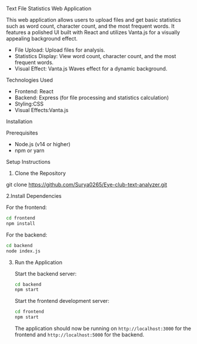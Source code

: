 

 Text File Statistics Web Application

This web application allows users to upload  files and get basic statistics such as word count, character count, and the most frequent words. It features a polished UI built with React and utilizes Vanta.js for a visually appealing background effect.



- File Upload: Upload files for analysis.
- Statistics Display: View word count, character count, and the most frequent words.
- Visual Effect: Vanta.js Waves effect for a dynamic background.

Technologies Used

- Frontend: React
- Backend: Express (for file processing and statistics calculation)
- Styling:CSS
- Visual Effects:Vanta.js

 Installation

 Prerequisites

- Node.js (v14 or higher)
- npm or yarn

 Setup Instructions

1. Clone the Repository

 git clone https://github.com/Surya0265/Eye-club-text-analyzer.git
   

  2.Install Dependencies

   For the frontend:
   ```bash
   cd frontend
   npm install
   ```

   For the backend:
   ```bash
   cd backend
   node index.js
   ```

3. Run the Application

   Start the backend server:
   ```bash
   cd backend
   npm start
   ```

   Start the frontend development server:
   ```bash
   cd frontend
   npm start
   ```

   The application should now be running on `http://localhost:3000` for the frontend and `http://localhost:5000` for the backend.

